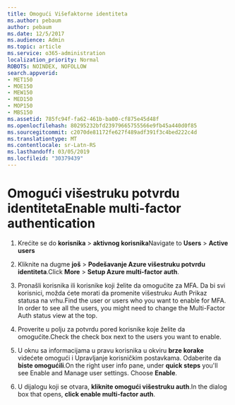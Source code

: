 ```yaml
---
title: Omogući Višefaktorne identiteta
ms.author: pebaum
author: pebaum
ms.date: 12/5/2017
ms.audience: Admin
ms.topic: article
ms.service: o365-administration
localization_priority: Normal
ROBOTS: NOINDEX, NOFOLLOW
search.appverid:
- MET150
- MOE150
- MEW150
- MED150
- MOP150
- MBS150
ms.assetid: 785fc94f-fa62-461b-ba00-cf875e45d48f
ms.openlocfilehash: 80295232bfd23979665755566e9fb45a440d0f85
ms.sourcegitcommit: c2070de81172fe627f489adf391f3c4bed222c4d
ms.translationtype: MT
ms.contentlocale: sr-Latn-RS
ms.lasthandoff: 03/05/2019
ms.locfileid: "30379439"
---
```

# <a name="enable-multi-factor-authentication"></a><span data-ttu-id="d7915-102">Omogući višestruku potvrdu identiteta</span><span class="sxs-lookup"><span data-stu-id="d7915-102">Enable multi-factor authentication</span></span>

1. <span data-ttu-id="d7915-103">Krećite se do **korisnika** \> **aktivnog korisnika**</span><span class="sxs-lookup"><span data-stu-id="d7915-103">Navigate to **Users** \> **Active users**</span></span>
    
2. <span data-ttu-id="d7915-104">Kliknite na dugme **još** \> **Podešavanje Azure višestruku potvrdu identiteta**.</span><span class="sxs-lookup"><span data-stu-id="d7915-104">Click **More** \> **Setup Azure multi-factor auth**.</span></span> 
    
3. <span data-ttu-id="d7915-p101">Pronašli korisnika ili korisnike koji želite da omogućite za MFA. Da bi svi korisnici, možda ćete morati da promenite višestruku Auth Prikaz statusa na vrhu.</span><span class="sxs-lookup"><span data-stu-id="d7915-p101">Find the user or users who you want to enable for MFA. In order to see all the users, you might need to change the Multi-Factor Auth status view at the top.</span></span>
    
4. <span data-ttu-id="d7915-107">Proverite u polju za potvrdu pored korisnike koje želite da omogućite.</span><span class="sxs-lookup"><span data-stu-id="d7915-107">Check the check box next to the users you want to enable.</span></span>
    
5.  <span data-ttu-id="d7915-p102">U oknu sa informacijama u pravu korisnika u okviru **brze korake** videćete omogući i Upravljanje korisničkim postavkama. Odaberite da **biste omogućili**.</span><span class="sxs-lookup"><span data-stu-id="d7915-p102">On the right user info pane, under **quick steps** you'll see Enable and Manage user settings. Choose **Enable**.</span></span> 
    
6. <span data-ttu-id="d7915-110">U dijalogu koji se otvara, **kliknite omogući višestruku auth**.</span><span class="sxs-lookup"><span data-stu-id="d7915-110">In the dialog box that opens, **click enable multi-factor auth**.</span></span> 
    

